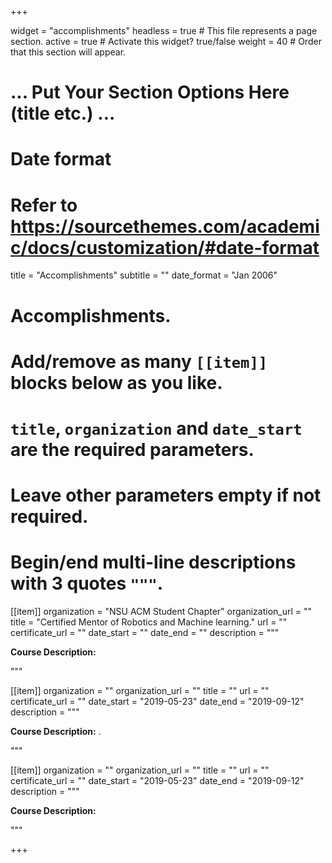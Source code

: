 +++


widget = "accomplishments"
headless = true  # This file represents a page section.
active = true  # Activate this widget? true/false
weight = 40  # Order that this section will appear.


# ... Put Your Section Options Here (title etc.) ...

# Date format
#   Refer to https://sourcethemes.com/academic/docs/customization/#date-format

title = "Accomplishments"
subtitle = ""
date_format = "Jan 2006"

# Accomplishments.
#   Add/remove as many `[[item]]` blocks below as you like.
#   `title`, `organization` and `date_start` are the required parameters.
#   Leave other parameters empty if not required.
#   Begin/end multi-line descriptions with 3 quotes `"""`.

[[item]]
  organization = "NSU ACM Student Chapter"
  organization_url = ""
  title = "Certified Mentor of Robotics and Machine learning."
  url = ""
  certificate_url = ""
  date_start = ""
  date_end = ""
  description = """
  <div align="justify"> <strong>Course Description:</strong> </div>

  """

[[item]]
  organization = ""
  organization_url = ""
  title = ""
  url = ""
  certificate_url = ""
  date_start = "2019-05-23"
  date_end = "2019-09-12"
  description = """
  <div align="justify"> <strong>Course Description:</strong> . </div>

  """
  
[[item]]
  organization = ""
  organization_url = ""
  title = ""
  url = ""
  certificate_url = ""
  date_start = "2019-05-23"
  date_end = "2019-09-12"
  description = """
  <div align="justify"> <strong>Course Description:</strong> </div>

  """

+++